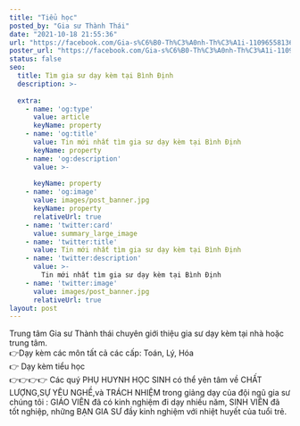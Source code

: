 ```yaml
---
title: "Tiểu học"
posted_by: "Gia sư Thành Thái"
date: "2021-10-18 21:55:36"
url: "https://facebook.com/Gia-s%C6%B0-Th%C3%A0nh-Th%C3%A1i-110965581367903/posts/111061221358339"
poster_url: "https://facebook.com/Gia-s%C6%B0-Th%C3%A0nh-Th%C3%A1i-110965581367903"
status: false
seo:
  title: Tìm gia sư dạy kèm tại Bình Định
  description: >-
    
  extra:
    - name: 'og:type'
      value: article
      keyName: property
    - name: 'og:title'
      value: Tin mới nhất tìm gia sư dạy kèm tại Bình Định
      keyName: property
    - name: 'og:description'
      value: >-
        
      keyName: property
    - name: 'og:image'
      value: images/post_banner.jpg
      keyName: property
      relativeUrl: true
    - name: 'twitter:card'
      value: summary_large_image
    - name: 'twitter:title'
      value: Tin mới nhất tìm gia sư dạy kèm tại Bình Định
    - name: 'twitter:description'
      value: >-
        Tin mới nhất tìm gia sư dạy kèm tại Bình Định
    - name: 'twitter:image'
      value: images/post_banner.jpg
      relativeUrl: true
layout: post
---
```

Trung tâm Gia sư Thành thái chuyên giới thiệu gia sư dạy kèm tại nhà hoặc trung tâm.<br>👉Dạy kèm các môn tất cả các cấp: Toán, Lý, Hóa<br>👉 Dạy kèm tiểu học<br>👉👉👉👉 Các quý PHỤ HUYNH HỌC SINH có thể yên tâm về CHẤT LƯỢNG,SỰ YÊU NGHỀ,và TRÁCH NHIỆM trong giảng dạy của đội ngũ gia sư chúng tôi : GIÁO VIÊN đã có kinh nghiệm đi dạy nhiều năm, SINH VIÊN đã tốt nghiệp, những BẠN GIA SƯ đầy kinh nghiệm với nhiệt huyết của tuổi trẻ.
